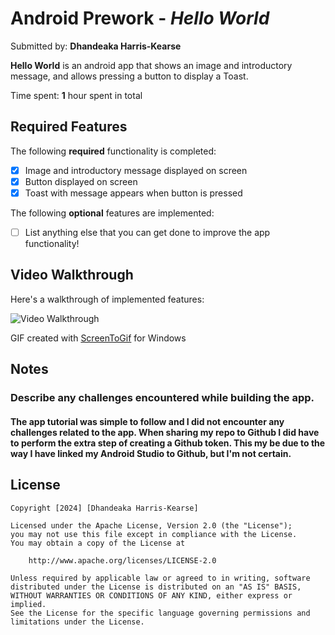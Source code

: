 # Android Prework - *Hello World*

Submitted by: **Dhandeaka Harris-Kearse**

**Hello World** is an android app that shows an image and introductory message, and allows pressing a button to display a Toast. 

Time spent: **1** hour spent in total

## Required Features

The following **required** functionality is completed:

* [x] Image and introductory message displayed on screen
* [x] Button displayed on screen
* [x] Toast with message appears when button is pressed 

The following **optional** features are implemented:

* [ ] List anything else that you can get done to improve the app functionality!

## Video Walkthrough

Here's a walkthrough of implemented features:

<img src='https://imgur.com/a/Iq0mzL8' title='Video Walkthrough' width='' alt='Video Walkthrough' />

GIF created with [ScreenToGif](https://www.screentogif.com/) for Windows

## Notes

### Describe any challenges encountered while building the app.
#### The app tutorial was simple to follow and I did not encounter any challenges related to the app. When sharing my repo to Github I did have to perform the extra step of creating a Github token. This my be due to the way I have linked my Android Studio to Github, but I'm not certain. 

## License

    Copyright [2024] [Dhandeaka Harris-Kearse]

    Licensed under the Apache License, Version 2.0 (the "License");
    you may not use this file except in compliance with the License.
    You may obtain a copy of the License at

        http://www.apache.org/licenses/LICENSE-2.0

    Unless required by applicable law or agreed to in writing, software
    distributed under the License is distributed on an "AS IS" BASIS,
    WITHOUT WARRANTIES OR CONDITIONS OF ANY KIND, either express or implied.
    See the License for the specific language governing permissions and
    limitations under the License.
